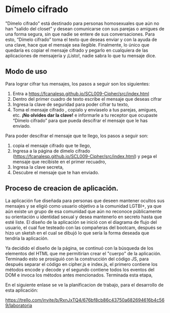  # Dímelo cifrado

"Dímelo cifrado" está destinado para personas homosexuales que aún no han "salido del closet" y desean comunicarse con sus parejas o amigues de una forma segura, sin que nadie se entere de sus conversaciones. Para esto, “Dímelo cifrado” toma el texto que deseas enviar y con la ayuda de una clave, hace que el mensaje sea ilegible. Finalmente, lo único que quedaría es copiar el mensaje cifrado y pegarlo en cualquiera de las aplicaciones de mensajería y ¡Listo!, nadie sabra lo que tu mensaje dice.
 
## Modo de uso
Para lograr cifrar tus mensajes, los pasos a seguir son los siguientes:
1. Entra a https://fcanalesp.github.io/SCL009-Cipher/src/index.html
2. Dentro del primer cuadro de texto escribe el mensaje que deseas cifrar
3. Ingresa la clave de seguridad para poder cifrar tu texto,
4. Toma el mensaje cifrado , copialo y enviaselo a tus parejas, amigues, etc. **¡No olvides dar la clave!** e informarle a tu receptor que ocupaste “Dímelo cifrado” para que pueda descifrar el mensaje que le has enviado.

Para poder descifrar el mensaje que te llego, los pasos a seguir son:
1. copia el mensaje cifrado que te llego,
2. Ingresa a la página de dimelo cifrado (https://fcanalesp.github.io/SCL009-Cipher/src/index.html) y pega el mensaje que recibiste en el primer recuadro,
3. Ingresa la clave secreta,
4. Descubre el mensaje que te han enviado.

## Proceso de creacion de aplicación.
La aplicación fue diseñada para personas que deseen mantener ocultos sus mensajes y se eligió como usuario objetivo a la comunidad LGTBI+, ya que aún existe un grupo de esa comunidad que aún no reconoce públicamente su orientación u identidad sexual y desea mantenerlo en secreto hasta que esté liste.
El diseño de la aplicación se inició con el diagrama de flujo del usuario, el cual fue testeado con las compañeras del bootcam, después se hizo un sketsh en el cual se dibujó lo que sería la forma deseada que tendría la aplicación.

Ya decidido el diseño de la página, se continuó con la búsqueda de los
 elementos del HTML que me permitirían crear el "cuerpo" de la aplicación. Terminado esto se prosiguió con la construcción del código JS, para después separar el código en cipher.js e index.js, el primero contiene los métodos encode y decode y el segundo contiene todos los eventos del DOM e invoca los métodos antes mencionados.
Terminada esta etapa, 

En el siguiente enlase se ve la planificacion de trabajo, para el desarrollo de esta aplicación:

https://trello.com/invite/b/RxnJxTQ4/676bf8cb86c43750a682694616b4c569/laboratoria
